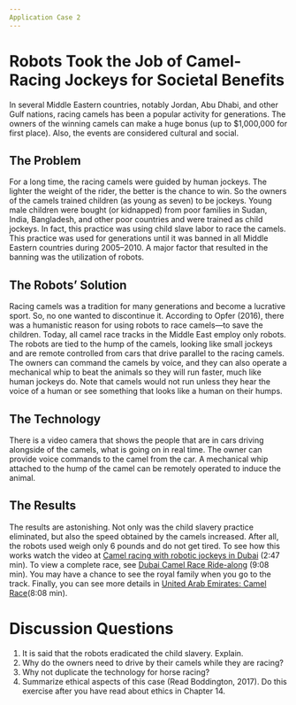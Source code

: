 ```yaml
---
Application Case 2
---
```


# Robots Took the Job of Camel-Racing Jockeys for Societal Benefits

In several Middle Eastern countries, notably Jordan, Abu Dhabi, and other Gulf nations, racing camels has been a popular activity for generations. The owners of the winning camels can make a huge bonus (up to $1,000,000 for first place). Also, the events are considered cultural and social.

## The Problem
For a long time, the racing camels were guided by human jockeys. The lighter the weight of the rider, the better is the chance to win. So the owners of the camels trained children (as young as seven) to be jockeys. Young male children were bought (or kidnapped) from poor families in Sudan, India, Bangladesh, and other poor countries and were trained as child jockeys. In fact, this practice was using child slave labor to race the camels. This practice was used for generations until it was banned in all Middle Eastern countries during 2005–2010. A major factor that resulted in the banning was the utilization of robots.

## The Robots’ Solution
Racing camels was a tradition for many generations and become a lucrative sport. So, no one wanted to discontinue it. According to Opfer (2016), there was a humanistic reason for using robots to race camels—to save the children. Today, all camel race tracks in the Middle East employ only robots. The robots are tied to the hump of the camels, looking like small jockeys and are remote controlled from cars that drive parallel to the racing camels. The owners can command the camels by voice, and they can also operate a mechanical whip to beat the animals so they will run faster, much like human jockeys do. Note that camels would not run unless they hear the voice of a human or see something that looks like a human on their humps.

## The Technology
There is a video camera that shows the people that are in cars driving alongside of the camels, what is going on in real time. The owner can provide voice commands to the camel from the car. A mechanical whip attached to the hump of the camel can be remotely operated to induce the animal.

## The Results
The results are astonishing. Not only was the child slavery practice eliminated, but also the speed obtained by the camels increased. After all, the robots used weigh only 6 pounds and do not get tired. To see how this works watch the video at [Camel racing with robotic jockeys in Dubai](https://www.youtube.com/watch?v=GVeVhWXB7sk) (2:47 min). To view a complete race, see [Dubai Camel Race Ride-along](https://www.youtube.com/watch?v=xFCRhk4GYds) (9:08 min). You may have a chance to see the royal family when you go to the track. Finally, you can see more details in [United Arab Emirates: Camel Race](https://www.youtube.com/watch?v=C1uYAXJIbYg)(8:08 min).

# Discussion Questions
1. It is said that the robots eradicated the child slavery. Explain.
2. Why do the owners need to drive by their camels while they are racing?
3. Why not duplicate the technology for horse racing?
4. Summarize ethical aspects of this case (Read Boddington, 2017). Do this exercise after you have read about ethics in Chapter 14.